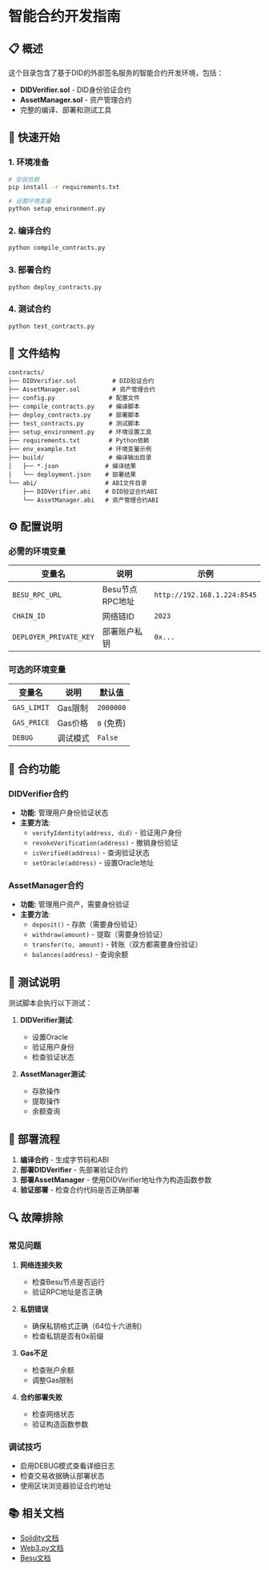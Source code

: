 # 智能合约开发指南

## 📋 概述

这个目录包含了基于DID的外部签名服务的智能合约开发环境，包括：

- **DIDVerifier.sol** - DID身份验证合约
- **AssetManager.sol** - 资产管理合约
- 完整的编译、部署和测试工具

## 🚀 快速开始

### 1. 环境准备

```bash
# 安装依赖
pip install -r requirements.txt

# 设置环境变量
python setup_environment.py
```

### 2. 编译合约

```bash
python compile_contracts.py
```

### 3. 部署合约

```bash
python deploy_contracts.py
```

### 4. 测试合约

```bash
python test_contracts.py
```

## 📁 文件结构

```
contracts/
├── DIDVerifier.sol          # DID验证合约
├── AssetManager.sol         # 资产管理合约
├── config.py               # 配置文件
├── compile_contracts.py    # 编译脚本
├── deploy_contracts.py     # 部署脚本
├── test_contracts.py       # 测试脚本
├── setup_environment.py    # 环境设置工具
├── requirements.txt        # Python依赖
├── env_example.txt         # 环境变量示例
├── build/                  # 编译输出目录
│   ├── *.json             # 编译结果
│   └── deployment.json    # 部署结果
└── abi/                   # ABI文件目录
    ├── DIDVerifier.abi    # DID验证合约ABI
    └── AssetManager.abi   # 资产管理合约ABI
```

## ⚙️ 配置说明

### 必需的环境变量

| 变量名 | 说明 | 示例 |
|--------|------|------|
| `BESU_RPC_URL` | Besu节点RPC地址 | `http://192.168.1.224:8545` |
| `CHAIN_ID` | 网络链ID | `2023` |
| `DEPLOYER_PRIVATE_KEY` | 部署账户私钥 | `0x...` |

### 可选的环境变量

| 变量名 | 说明 | 默认值 |
|--------|------|--------|
| `GAS_LIMIT` | Gas限制 | `2000000` |
| `GAS_PRICE` | Gas价格 | `0` (免费) |
| `DEBUG` | 调试模式 | `False` |

## 🔧 合约功能

### DIDVerifier合约

- **功能**: 管理用户身份验证状态
- **主要方法**:
  - `verifyIdentity(address, did)` - 验证用户身份
  - `revokeVerification(address)` - 撤销身份验证
  - `isVerified(address)` - 查询验证状态
  - `setOracle(address)` - 设置Oracle地址

### AssetManager合约

- **功能**: 管理用户资产，需要身份验证
- **主要方法**:
  - `deposit()` - 存款（需要身份验证）
  - `withdraw(amount)` - 提取（需要身份验证）
  - `transfer(to, amount)` - 转账（双方都需要身份验证）
  - `balances(address)` - 查询余额

## 🧪 测试说明

测试脚本会执行以下测试：

1. **DIDVerifier测试**:
   - 设置Oracle
   - 验证用户身份
   - 检查验证状态

2. **AssetManager测试**:
   - 存款操作
   - 提取操作
   - 余额查询

## 📝 部署流程

1. **编译合约** - 生成字节码和ABI
2. **部署DIDVerifier** - 先部署验证合约
3. **部署AssetManager** - 使用DIDVerifier地址作为构造函数参数
4. **验证部署** - 检查合约代码是否正确部署

## 🔍 故障排除

### 常见问题

1. **网络连接失败**
   - 检查Besu节点是否运行
   - 验证RPC地址是否正确

2. **私钥错误**
   - 确保私钥格式正确（64位十六进制）
   - 检查私钥是否有0x前缀

3. **Gas不足**
   - 检查账户余额
   - 调整Gas限制

4. **合约部署失败**
   - 检查网络状态
   - 验证构造函数参数

### 调试技巧

- 启用DEBUG模式查看详细日志
- 检查交易收据确认部署状态
- 使用区块浏览器验证合约地址

## 📚 相关文档

- [Solidity文档](https://docs.soliditylang.org/)
- [Web3.py文档](https://web3py.readthedocs.io/)
- [Besu文档](https://besu.hyperledger.org/)

